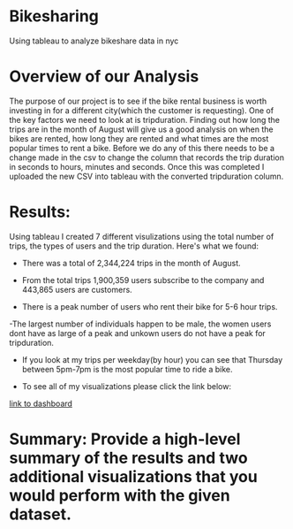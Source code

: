 # Bikesharing
Using tableau to analyze bikeshare data in nyc

# Overview of our Analysis

The purpose of our project is to see if the bike rental business is worth investing in for a different city(which the customer is requesting). One of the key factors we need to look at is tripduration. Finding out how long the trips are in the month of August will give us a good analysis on when the bikes are rented, how long they are rented and what times are the most popular times to rent a bike. Before we do any of this there needs to be a change made in the csv to change the column that records the trip duration in seconds to hours, minutes and seconds. Once this was completed I uploaded the new CSV into tableau with the converted tripduration column.

# Results:

Using tableau I created 7 different visulizations using the total number of trips, the types of users and the trip duration. Here's what we found:

- There was a total of 2,344,224 trips in the month of August.

- From the total trips 1,900,359 users subscribe to the company and 443,865 users are customers.

- There is a peak number of users who rent their bike for 5-6 hour trips.

-The largest number of individuals happen to be male, the women users dont have as large of a peak and unkown users do not have a peak for tripduration.

- If you look at my trips per weekday(by hour) you can see that Thursday between 5pm-7pm is the most popular time to ride a bike.

- To see all of my visualizations please click the link below:

[link to dashboard](https://public.tableau.com/profile/devin4105#!/vizhome/ThursdayisthedaytorideinAugust/ThursdayisthedaytorideinAugust)

# Summary: Provide a high-level summary of the results and two additional visualizations that you would perform with the given dataset.
